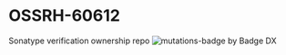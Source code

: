 # OSSRH-60612
Sonatype verification ownership repo 
![mutations-badge by Badge DX](https://badge-dx.herokuapp.com)
